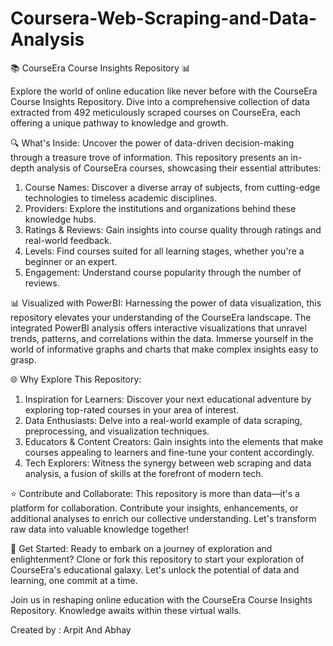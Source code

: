 # Coursera-Web-Scraping-and-Data-Analysis

📚 CourseEra Course Insights Repository 📊

Explore the world of online education like never before with the CourseEra Course Insights Repository. Dive into a comprehensive collection of data extracted from 492 meticulously scraped courses on CourseEra, each offering a unique pathway to knowledge and growth.

🔍 What's Inside:
Uncover the power of data-driven decision-making through a treasure trove of information. This repository presents an in-depth analysis of CourseEra courses, showcasing their essential attributes:

1. Course Names: Discover a diverse array of subjects, from cutting-edge technologies to timeless academic disciplines.
2. Providers: Explore the institutions and organizations behind these knowledge hubs.
3. Ratings & Reviews: Gain insights into course quality through ratings and real-world feedback.
4. Levels: Find courses suited for all learning stages, whether you're a beginner or an expert.
5. Engagement: Understand course popularity through the number of reviews.
   
📊 Visualized with PowerBI:
Harnessing the power of data visualization, this repository elevates your understanding of the CourseEra landscape. The integrated PowerBI analysis offers interactive visualizations that unravel trends, patterns, and correlations within the data. Immerse yourself in the world of informative graphs and charts that make complex insights easy to grasp.

🌐 Why Explore This Repository:

1. Inspiration for Learners: Discover your next educational adventure by exploring top-rated courses in your area of interest.
2. Data Enthusiasts: Delve into a real-world example of data scraping, preprocessing, and visualization techniques.
3. Educators & Content Creators: Gain insights into the elements that make courses appealing to learners and fine-tune your content accordingly.
4. Tech Explorers: Witness the synergy between web scraping and data analysis, a fusion of skills at the forefront of modern tech.

   
⭐ Contribute and Collaborate:
This repository is more than data—it's a platform for collaboration. Contribute your insights, enhancements, or additional analyses to enrich our collective understanding. Let's transform raw data into valuable knowledge together!

🚀 Get Started:
Ready to embark on a journey of exploration and enlightenment? Clone or fork this repository to start your exploration of CourseEra's educational galaxy. Let's unlock the potential of data and learning, one commit at a time.

Join us in reshaping online education with the CourseEra Course Insights Repository. Knowledge awaits within these virtual walls.

Created by : Arpit And Abhay
